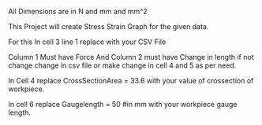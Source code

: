 All Dimensions are in N and mm and mm^2

This Project will create Stress Strain Graph for the given data.

For this In cell 3 line 1 replace with your CSV File

Column 1 Must have Force And Column 2 must have Change in length if not change change in csv file or make change in cell 4 and 5 as per need.

In Cell 4 replace CrossSectionArea = 33.6 with your value of crossection of workpiece.

In cell 6 replace Gaugelength = 50 #in mm with your workpiece gauge length.
